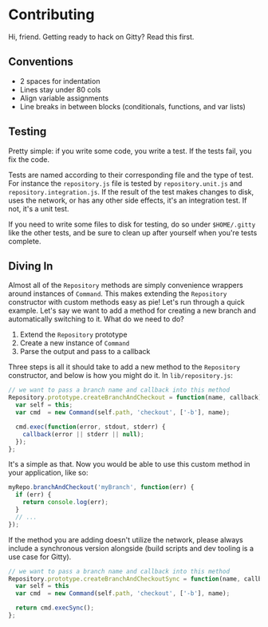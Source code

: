 # Contributing

Hi, friend. Getting ready to hack on Gitty? Read this first.

## Conventions

* 2 spaces for indentation
* Lines stay under 80 cols
* Align variable assignments
* Line breaks in between blocks (conditionals, functions, and var lists)

## Testing

Pretty simple: if you write some code, you write a test. If the tests fail, you
fix the code.

Tests are named according to their corresponding file and the type of test. For
instance the `repository.js` file is tested by `repository.unit.js` and
`repository.integration.js`. If the result of the test makes changes to disk,
uses the network, or has any other side effects, it's an integration test. If
not, it's a unit test.

If you need to write some files to disk for testing, do so under `$HOME/.gitty`
like the other tests, and be sure to clean up after yourself when you're tests
complete.

## Diving In

Almost all of the `Repository` methods are simply convenience wrappers around
instances of `Command`. This makes extending the `Repository` constructor with
custom methods easy as pie! Let's run through a quick example. Let's say we
want to add a method for creating a new branch and automatically switching to
it. What do we need to do?

1. Extend the `Repository` prototype
2. Create a new instance of `Command`
3. Parse the output and pass to a callback

Three steps is all it should take to add a new method to the `Repository`
constructor, and below is how you might do it. In `lib/repository.js`:

```js
// we want to pass a branch name and callback into this method
Repository.prototype.createBranchAndCheckout = function(name, callback) {
  var self = this;
  var cmd  = new Command(self.path, 'checkout', ['-b'], name);

  cmd.exec(function(error, stdout, stderr) {
    callback(error || stderr || null);
  });
};
```

It's a simple as that. Now you would be able to use this custom method in your
application, like so:

```js
myRepo.branchAndCheckout('myBranch', function(err) {
  if (err) {
    return console.log(err);
  }
  // ...
});
```

If the method you are adding doesn't utilize the network, please always include
a synchronous version alongside (build scripts and dev tooling is a use case
for Gitty).

```js
// we want to pass a branch name and callback into this method
Repository.prototype.createBranchAndCheckoutSync = function(name, callback) {
  var self = this
  var cmd  = new Command(self.path, 'checkout', ['-b'], name);

  return cmd.execSync();
};
```
